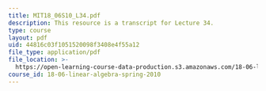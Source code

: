 ```yaml
---
title: MIT18_06S10_L34.pdf
description: This resource is a transcript for Lecture 34.
type: course
layout: pdf
uid: 44816c03f1051520098f3408e4f55a12
file_type: application/pdf
file_location: >-
  https://open-learning-course-data-production.s3.amazonaws.com/18-06-linear-algebra-spring-2010/44816c03f1051520098f3408e4f55a12_MIT18_06S10_L34.pdf
course_id: 18-06-linear-algebra-spring-2010
---
```

